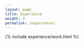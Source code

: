 ```yaml
---
layout: page
title: Experience
weight: 3
permalink: /experience/
---
```



{% include experience/work.html %}

